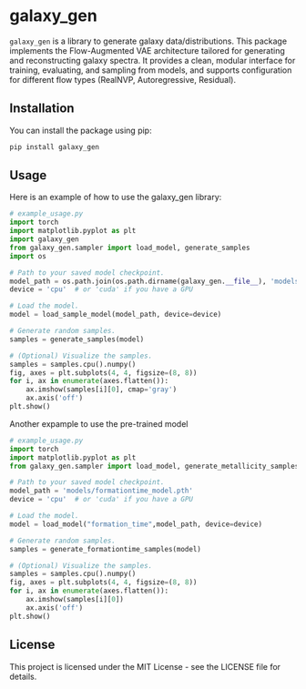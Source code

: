 # galaxy_gen

`galaxy_gen` is a library to generate galaxy data/distributions. This package implements the Flow-Augmented VAE architecture tailored for generating and reconstructing galaxy spectra. It provides a clean, modular interface for training, evaluating, and sampling from models, and supports configuration for different flow types (RealNVP, Autoregressive, Residual).

## Installation

You can install the package using pip:

```sh
pip install galaxy_gen
```

## Usage
Here is an example of how to use the galaxy_gen library:

```python
# example_usage.py
import torch
import matplotlib.pyplot as plt
import galaxy_gen
from galaxy_gen.sampler import load_model, generate_samples
import os

# Path to your saved model checkpoint.
model_path = os.path.join(os.path.dirname(galaxy_gen.__file__), 'models/sample_model')
device = 'cpu'  # or 'cuda' if you have a GPU

# Load the model.
model = load_sample_model(model_path, device=device)

# Generate random samples.
samples = generate_samples(model)

# (Optional) Visualize the samples.
samples = samples.cpu().numpy()
fig, axes = plt.subplots(4, 4, figsize=(8, 8))
for i, ax in enumerate(axes.flatten()):
    ax.imshow(samples[i][0], cmap='gray')
    ax.axis('off')
plt.show()
```

Another expample to use the pre-trained model
```python
# example_usage.py
import torch
import matplotlib.pyplot as plt
from galaxy_gen.sampler import load_model, generate_metallicity_samples, generate_formationtime_samples

# Path to your saved model checkpoint.
model_path = 'models/formationtime_model.pth'
device = 'cpu'  # or 'cuda' if you have a GPU

# Load the model.
model = load_model("formation_time",model_path, device=device)

# Generate random samples.
samples = generate_formationtime_samples(model)

# (Optional) Visualize the samples.
samples = samples.cpu().numpy()
fig, axes = plt.subplots(4, 4, figsize=(8, 8))
for i, ax in enumerate(axes.flatten()):
    ax.imshow(samples[i][0])
    ax.axis('off')
plt.show()

```

## License
This project is licensed under the MIT License - see the LICENSE file for details.